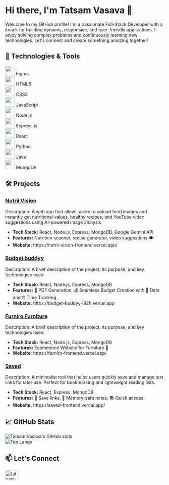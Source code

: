 <h1>Hi there, I'm Tatsam Vasava 👋</h1>
<p>Welcome to my GitHub profile! I'm a passionate Full-Stack Developer with a knack for building dynamic, responsive, and user-friendly applications. I enjoy solving complex problems and continuously learning new technologies. Let's connect and create something amazing together!</p>

<h2>🔧 Technologies & Tools</h2>
<div class="tech-stack">
    <div><img src="https://img.icons8.com/color/48/000000/figma--v1.png" width="30"/> Figma</div>
    <div><img src="https://img.icons8.com/color/48/000000/html-5--v1.png" width="30"/> HTML5</div>
    <div><img src="https://img.icons8.com/color/48/000000/css3.png" width="30"/> CSS3</div>
    <div><img src="https://img.icons8.com/color/48/000000/javascript--v1.png" width="30"/> JavaScript</div>
    <div><img src="https://img.icons8.com/color/48/000000/nodejs.png" width="30"/> Node.js</div>
    <div><img src="https://img.icons8.com/color/48/000000/express.png" width="30"/> Express.js</div>
    <div><img src="https://img.icons8.com/color/48/000000/react-native.png" width="30"/> React</div>
    <div><img src="https://img.icons8.com/color/48/000000/python--v1.png" width="30"/> Python</div>
    <div><img src="https://img.icons8.com/color/48/000000/java-coffee-cup-logo--v1.png" width="30"/> Java</div>
    <div><img src="https://img.icons8.com/color/48/000000/mongodb.png" width="30"/> MongoDB</div>
</div>

<h2>🛠️ Projects</h2>

<h3><a href="https://github.com/sezerz1121/NutriiVisionFrontend">Nutrii Vision</a></h3>
<p>Description: A web app that allows users to upload food images and instantly get nutritional values, healthy recipes, and YouTube video suggestions using AI-powered image analysis.</p>
<ul>
    <li><strong>Tech Stack:</strong> React, Node.js, Express, MongoDB, Google Gemini API</li>
    <li><strong>Features:</strong> Nutrition scanner, recipe generator, video suggestions 🍽️</li>
    <li><strong>Website:</strong> https://nutrii-vision-frontend.vercel.app/</li>
</ul>

<h3><a href="https://github.com/sezerz1121/Budget-Buddyy">Budget buddyy</a></h3>
<p>Description: A brief description of the project, its purpose, and key technologies used.</p>
<ul>
    <li><strong>Tech Stack:</strong> React, Node.js, Express, MongoDB</li>
    <li><strong>Features:</strong> 📄 PDF Generation, 💰 Seamless Budget Creation with 📅 Date and ⏰ Time Tracking</li>
    <li><strong>Website:</strong> https://budget-buddyy-l92h.vercel.app</li>
</ul>

<h3><a href="https://github.com/sezerz1121/FurniroFrontend">Furniro Furniture</a></h3>
<p>Description: A brief description of the project, its purpose, and key technologies used.</p>
<ul>
    <li><strong>Tech Stack:</strong> React, Node.js, Express, MongoDB</li>
    <li><strong>Features:</strong> Ecommerce Website for Furniture 🛒</li>
    <li><strong>Website:</strong> https://furniro-frontend.vercel.app/</li>
</ul>

<h3><a href="https://github.com/sezerz1121/saved-frontend">Saved</a></h3>
<p>Description: A minimalist tool that helps users quickly save and manage text links for later use. Perfect for bookmarking and lightweight reading lists.</p>
<ul>
    <li><strong>Tech Stack:</strong> React, Express, MongoDB</li>
    <li><strong>Features:</strong> 🔖 Save links, 🧠 Memory-safe notes, 📚 Quick access</li>
    <li><strong>Website:</strong> https://saved-frontend.vercel.app/</li>
</ul>

<h2>📈 GitHub Stats</h2>
<div>
    <img src="https://github-readme-stats.vercel.app/api?username=sezerz1121&show_icons=true&theme=radical" alt="Tatsam Vasava's GitHub stats">
</div>
<div>
    <img src="https://github-readme-stats.vercel.app/api/top-langs/?username=sezerz1121&layout=compact&theme=radical" alt="Top Langs">
</div>

<h2>📫 Let's Connect</h2>
<a href="https://www.instagram.com/tatsam.dev/" target="blank">
    <img align="center" src="https://raw.githubusercontent.com/rahuldkjain/github-profile-readme-generator/master/src/images/icons/Social/instagram.svg" alt="tatsam.dev Instagram" height="30" width="40" />
</a>
